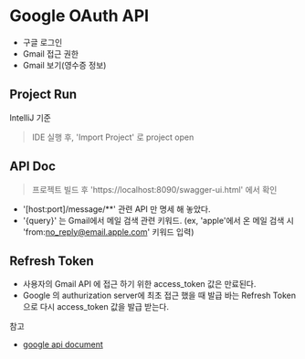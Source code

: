 # Google OAuth API
* 구글 로그인
* Gmail 접근 권한
* Gmail 보기(영수증 정보)

## Project Run
IntelliJ 기준

> IDE 실행 후, 'Import Project' 로 project open

## API Doc
> 프로젝트 빌드 후 'https://localhost:8090/swagger-ui.html' 에서 확인

* '[host:port]/message/**' 관련 API 만 명세 해 놓았다.
* '{query}' 는 Gmail에서 메일 검색 관련 키워드. (ex, 'apple'에서 온 메일 검색 시 'from:no_reply@email.apple.com' 키워드 입력) 

## Refresh Token
* 사용자의 Gmail API 에 접근 하기 위한 access_token 값은 만료된다.
* Google 의 authurization server에 최초 접근 했을 때 발급 바는 Refresh Token 으로 다시 access_token 값을 발급 받는다.

참고
* [google api document](https://googleapis.dev/java/google-api-client/latest/index.html)